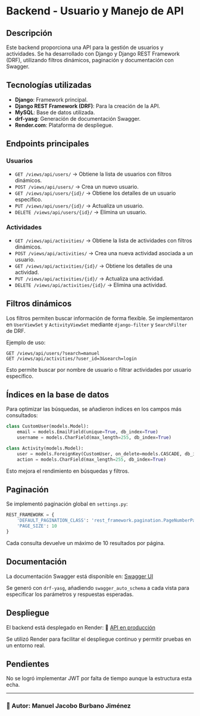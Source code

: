 # Backend - Usuario y Manejo de API

## Descripción
Este backend proporciona una API para la gestión de usuarios y actividades. Se ha desarrollado con Django y Django REST Framework (DRF), utilizando filtros dinámicos, paginación y documentación con Swagger.

## Tecnologías utilizadas
- **Django**: Framework principal.
- **Django REST Framework (DRF)**: Para la creación de la API.
- **MySQL**: Base de datos utilizada.
- **drf-yasg**: Generación de documentación Swagger.
- **Render.com**: Plataforma de despliegue.

## Endpoints principales

### Usuarios
- `GET /views/api/users/` → Obtiene la lista de usuarios con filtros dinámicos.
- `POST /views/api/users/` → Crea un nuevo usuario.
- `GET /views/api/users/{id}/` → Obtiene los detalles de un usuario específico.
- `PUT /views/api/users/{id}/` → Actualiza un usuario.
- `DELETE /views/api/users/{id}/` → Elimina un usuario.

### Actividades
- `GET /views/api/activities/` → Obtiene la lista de actividades con filtros dinámicos.
- `POST /views/api/activities/` → Crea una nueva actividad asociada a un usuario.
- `GET /views/api/activities/{id}/` → Obtiene los detalles de una actividad.
- `PUT /views/api/activities/{id}/` → Actualiza una actividad.
- `DELETE /views/api/activities/{id}/` → Elimina una actividad.

## Filtros dinámicos
Los filtros permiten buscar información de forma flexible. Se implementaron en `UserViewSet` y `ActivityViewSet` mediante `django-filter` y `SearchFilter` de DRF.

Ejemplo de uso:
```
GET /views/api/users/?search=manuel
GET /views/api/activities/?user_id=3&search=login
```
Esto permite buscar por nombre de usuario o filtrar actividades por usuario específico.

## Índices en la base de datos
Para optimizar las búsquedas, se añadieron índices en los campos más consultados:
```python
class CustomUser(models.Model):
    email = models.EmailField(unique=True, db_index=True)
    username = models.CharField(max_length=255, db_index=True)
```
```python
class Activity(models.Model):
    user = models.ForeignKey(CustomUser, on_delete=models.CASCADE, db_index=True)
    action = models.CharField(max_length=255, db_index=True)
```
Esto mejora el rendimiento en búsquedas y filtros.

## Paginación
Se implementó paginación global en `settings.py`:
```python
REST_FRAMEWORK = {
    'DEFAULT_PAGINATION_CLASS': 'rest_framework.pagination.PageNumberPagination',
    'PAGE_SIZE': 10
}
```
Cada consulta devuelve un máximo de 10 resultados por página.

## Documentación
La documentación Swagger está disponible en:
[Swagger UI](https://prueba-tecnica-backend-492t.onrender.com/swagger/)

Se generó con `drf-yasg`, añadiendo `swagger_auto_schema` a cada vista para especificar los parámetros y respuestas esperadas.

## Despliegue
El backend está desplegado en Render:
🔗 [API en producción](https://prueba-tecnica-backend-492t.onrender.com)

Se utilizó Render para facilitar el despliegue continuo y permitir pruebas en un entorno real.

## Pendientes
No se logró implementar JWT por falta de tiempo aunque la estructura esta echa.

---
### 📌 Autor: **Manuel Jacobo Burbano Jiménez**

